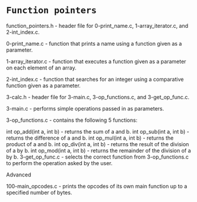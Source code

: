 # `Function pointers`

function_pointers.h - header file for 0-print_name.c, 1-array_iterator.c, and 2-int_index.c.

0-print_name.c - function that prints a name using a function given as a parameter.

1-array_iterator.c - function that executes a function given as a parameter on each element of an array.

2-int_index.c - function that searches for an integer using a comparative function given as a parameter.

3-calc.h - header file for 3-main.c, 3-op_functions.c, and 3-get_op_func.c.

3-main.c - performs simple operations passed in as parameters.

3-op_functions.c - contains the following 5 functions:

int op_add(int a, int b) - returns the sum of a and b.
int op_sub(int a, int b) - returns the difference of a and b.
int op_mul(int a, int b) - returns the product of a and b.
int op_div(int a, int b) - returns the result of the division of a by b.
int op_mod(int a, int b) - returns the remainder of the division of a by b.
3-get_op_func.c - selects the correct function from 3-op_functions.c to perform the operation asked by the user.

Advanced

100-main_opcodes.c - prints the opcodes of its own main function up to a specified number of bytes.
